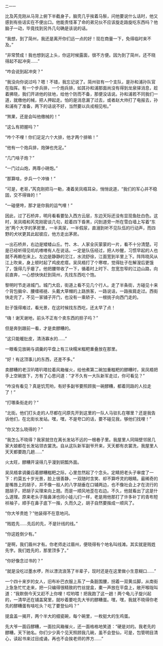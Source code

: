     二一一 

   比及芮克刚从马背上俯下半截身子，脑壳几乎挨着马鬃，问他要说什么话时，他又感到有些话实在不便出口。他能责怪革了命的弟兄伙不应该旋走路旋吃东西吗？他脑子一动，毕竟找到另外几句确是该说的话。

   “我想，到了简州，我还是离开你们远一点的好！现在商量一下，免得临时来不及。”

   “非常赞成！我也想到这上头，你这时候露面，很不方便。因为到了简州，还不晓得起不起冲突……”

   “咋会说到起冲突？”

   “我没向你说过吗？嗯！不错，我忘记说了。简州驻有一个支队，是孙和浦孙队官在指挥。有一个步兵排，一个炮兵排，如其孙和浦那面尚没有得到龙泉驿消息，趁着拂晓，我们开进他的驻地，给他个防而不备，那便没话说。孙和浦若不同我们一道，就缴他的械，把人押起走。怕的是消息漏了过去，或者赵大帅打了电报去，孙和浦有了准备，两下的话说不好，当然要以兵戎相见啦。”

   “煞果，还是会叫他缴械的！”

   “这么有把握吗？”

   “咋个不哩！你们足足六个大排，他才两个排嘛！”

   “他有一个炮兵排，炮弹也充足。”

   “几门啥子炮？”

   “一门过山炮，两尊小磅炮。”

   “那算啥，步兵一个冲锋！”

   “可是，老哥，”芮克刚把马一勒，凑着吴凤梧耳朵，悄悄说道，“我们的军心并不稳固，交不得锋的！”

   “一碰便垮，那才是你我的运气哩！”

   因此，过了石桥井，明月看看要坠入西方云层，东边天际还没有显现鱼肚白色。这时，吴凤梧和芮克刚密谈几句，趁着四下昏黑，闪到道旁一所在雪白墙上写着“东池”两个大字的茅房里，一半真尿，一半假尿，直溺到听不见队伍的行动声，而四野的犬吠更其此起彼应，他方走出茅房。

   一出石桥井，右边是矮矮山丘。竹、木、人家全灰蒙蒙的一片，看不十分清楚。可是已经听得见叽叽喳喳有人在说话。一定是队伍经过，把人吵醒，习惯早起的人也就不再赖在床上。左边是静静的沱江，水流舒徐，江面宽到半里上下。阵阵晓风从江上吹来，身上顿时起了鸡皮疙瘩。吴凤梧打了个寒噤，觉得肚子在解溲后更饿了，饿得几乎瘪了。他把腰带收了一下，循着时上时下、忽宽忽窄的江边山路，向前直奔，一心想快快赶到简州，先找东西吃个饱。

   黎明时节走进城门。城门大启，街道上看不见几个行人。走了半条街，方碰见十来个背包掮伞、腰缠褡裢、头戴大草帽的上路旅客，一路说话，一路挨肩走过。西街快走完了，不见一家铺子开门，也没有一乘轿子、一根挑子向西门走的。

   肚子饿得难过，看光景，在这时候找东西吃，还太早了点！

   “嗨！谢天谢地，前头不正有个卖东西的担子吗？”

   但是奔到跟前一看，才是卖醪糟的。

   “这只能暖肚皮，清汤寡水的……”

   一眼看见放碗与调羹的平盘上有三块糯米糍粑重叠放在那里。

   “好！有这顶事儿的东西，还差不多。”

   卖醪糟的老汉叭嗒叭嗒拉着风箱催火，给他煮第二碗加重糍粑的醪糟时，吴凤梧把手上空碗放下，方有了心思问道：“才不久有一大队新军走过，你可看见？”

   “咋没有看见？真是饥荒哟，有好多副爷要照顾我一碗醪糟，都着同路的人拉走了！”

   “打哪条街走的？”

   “北街。他们打头走的人尽都在问原先开到这里的一队人马驻扎在哪里？还是我告诉他们，在北街长发站。嘿，嘿，不是夸口的话，要不碰见我，够他们找哩！”

   “你又怎么晓得的？”

   “我怎么不晓得？我家就住在离长发站不远的一根巷子里。我屋里人同隔壁邻居几家大娘都在长发站领衣裳洗。自从这队新军副爷开来，天天都有衣裳洗，我屋里人天天都要跑几趟……”

   火太旺，醪糟开滚得几乎漫到铜瓢外面。

   吴凤梧拿调羹舀着醪糟糍粑之际，心里忽然起了个念头。定睛把老头子审度了一下：约莫五十岁光景，脸上很善静，一双随时含笑、却不算呼灵的眼睛。最稀奇的是嘴唇上的胡子，并不像一般人的八字胡垂在口辅两边，也不像社会上才在流行的翘胡子，把胡子尖理来向上翘。而是一顺风地歪在右边。不久，他就看出了这是什么道理。原来老头子揩鼻涕也同小娃儿们一样，老是用他那打了许多补丁的青布短袄袖子，顺手在鼻子底下一揩，久而久之，胡子自然要揩成一顺风了。

   “你大爷贵姓？”他装得不在意地问。

   “贱姓先……先后的先，不是针线的线。”

   “你这姓倒少有。”

   “是啊，我们眉州才有。你老师走过眉州，便晓得有个地名叫线滩。其实就是贱姓先字。我们姓先的，那里顶多了。”

   “你好像念过书的？”

   “就是没吃过墨水啰，所以漂流浪荡了半辈子，现时还是在这里做小生意糊口……”

   一个四十来岁的女人，旧布补巴衣服上系了一条脏围腰，拐着一双黄瓜脚，从南街上急急忙忙走来，把一只编得很精致的竹丝提盒，橐一声放在平盘上，敞开喉咙叫道：“我默倒今天又赶不上你哩！哎哟喂！把我跑了这一趟！两个龟儿子旋兴起的，一清早还在铺盖窝里，就吵着要吃先大爷的醪糟蛋。嘿，嘿，我就不晓得你老先的醪糟蛋有啥吃头？吃了要登仙吗？”

   提盒盖一揭开，两个半大的细瓷碗，每个碗里，一枚挺大的生鸡蛋。

   先大爷一面舀醪糟，一面拉风箱催火，还一面格格地笑道：“硬是对的。我老先的醪糟，天下驰名。你们少少真个见天照顾我几碗，虽不会登仙，可是，包管明目清心，读起书来过目成诵，再也不会挨老师的界方……”

